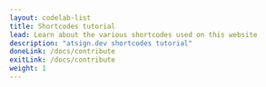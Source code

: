 ```yaml
---
layout: codelab-list
title: Shortcodes tutorial
lead: Learn about the various shortcodes used on this website
description: "atsign.dev shortcodes tutorial"
doneLink: /docs/contribute
exitLink: /docs/contribute
weight: 1
---
```



